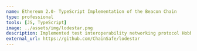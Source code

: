 ```yaml
---
name: Ethereum 2.0- TypeScript Implementation of the Beacon Chain
type: professional
tools: [JS, TypeScript]
image: ../assets/img/lodestar.png
description: Implemented test interoperability networking protocol Hobbits for Lodestar using TypeScript  
external_url: https://github.com/ChainSafe/lodestar
---
```

